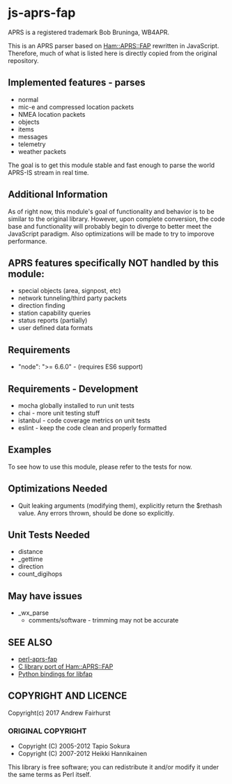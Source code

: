 # js-aprs-fap

APRS is a registered trademark Bob Bruninga, WB4APR.

This is an APRS parser based on [Ham::APRS::FAP](https://github.com/hessu/perl-aprs-fap) rewritten in JavaScript.  Therefore, much of what
is listed here is directly copied from the original repository.

## Implemented features - parses
- normal
- mic-e and compressed location packets
- NMEA location packets
- objects
- items
- messages
- telemetry
- weather packets

The goal is to get this module stable and fast enough to parse the world APRS-IS stream in real time.

## Additional Information
As of right now, this module's goal of functionality and behavior is to be similar to the original library.  However, upon complete conversion, the code base and functionality will probably begin to diverge to better meet the JavaScript paradigm.  Also optimizations will be made to try to
imporove performance.

## APRS features specifically NOT handled by this module:
- special objects (area, signpost, etc)
- network tunneling/third party packets
- direction finding
- station capability queries
- status reports (partially)
- user defined data formats

## Requirements
- "node": ">= 6.6.0" - (requires ES6 support)

## Requirements - Development
- mocha globally installed to run unit tests
- chai - more unit testing stuff
- istanbul - code coverage metrics on unit tests
- eslint - keep the code clean and properly formatted

## Examples
To see how to use this module, please refer to the tests for now.

## Optimizations Needed
- Quit leaking arguments (modifying them), explicitly return the $rethash value.  Any errors thrown, should be done so explicitly.

## Unit Tests Needed
- distance
- _gettime
- direction
- count_digihops

## May have issues
- _wx_parse
  - comments/software - trimming may not be accurate

## SEE ALSO

* [perl-aprs-fap](https://github.com/hessu/perl-aprs-fap)
* [C library port of Ham::APRS::FAP](http://pakettiradio.net/libfap/)
* [Python bindings for libfap](http://github.com/kd7lxl/python-libfap)

## COPYRIGHT AND LICENCE

Copyright(c) 2017 Andrew Fairhurst

### ORIGINAL COPYRIGHT

* Copyright (C) 2005-2012 Tapio Sokura
* Copyright (C) 2007-2012 Heikki Hannikainen

This library is free software; you can redistribute it and/or modify
it under the same terms as Perl itself.